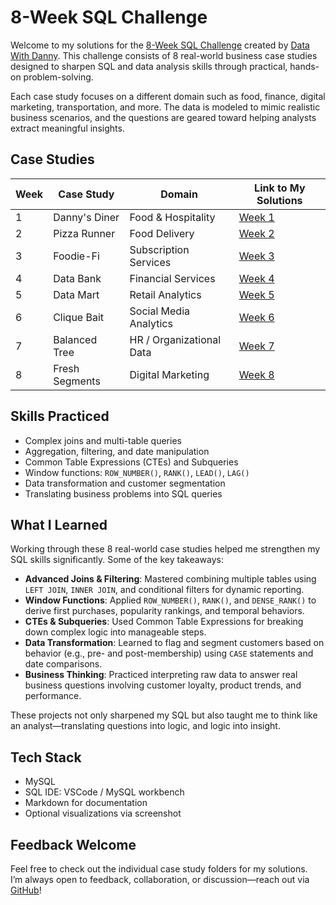 # 8-Week SQL Challenge

Welcome to my solutions for the [8-Week SQL Challenge](https://8weeksqlchallenge.com/) created by [Data With Danny](https://www.datawithdanny.com/).  This challenge consists of 8 real-world business case studies designed to sharpen SQL and data analysis skills through practical, hands-on problem-solving.

Each case study focuses on a different domain such as food, finance, digital marketing, transportation, and more. The data is modeled to mimic realistic business scenarios, and the questions are geared toward helping analysts extract meaningful insights.

## Case Studies

| Week | Case Study | Domain | Link to My Solutions |
|------|------------|--------|-----------------------|
| 1 | Danny's Diner | Food & Hospitality | [Week 1](./week-1-dannys-diner) |
| 2 | Pizza Runner | Food Delivery | [Week 2](./week-2-pizza-runner) |
| 3 | Foodie-Fi | Subscription Services | [Week 3](./week-3-foodie-fi) |
| 4 | Data Bank | Financial Services | [Week 4](./week-4-data-bank) |
| 5 | Data Mart | Retail Analytics | [Week 5](./week-5-data-mart) |
| 6 | Clique Bait | Social Media Analytics | [Week 6](./week-6-clique-bait) |
| 7 | Balanced Tree | HR / Organizational Data | [Week 7](./week-7-balanced-tree) |
| 8 | Fresh Segments | Digital Marketing | [Week 8](./week-8-fresh-segments) |

## Skills Practiced

- Complex joins and multi-table queries
- Aggregation, filtering, and date manipulation
- Common Table Expressions (CTEs) and Subqueries
- Window functions: `ROW_NUMBER()`, `RANK()`, `LEAD()`, `LAG()`
- Data transformation and customer segmentation
- Translating business problems into SQL queries

## What I Learned

Working through these 8 real-world case studies helped me strengthen my SQL skills significantly. Some of the key takeaways:

* **Advanced Joins & Filtering**: Mastered combining multiple tables using `LEFT JOIN`, `INNER JOIN`, and conditional filters for dynamic reporting.
* **Window Functions**: Applied `ROW_NUMBER()`, `RANK()`, and `DENSE_RANK()` to derive first purchases, popularity rankings, and temporal behaviors.
* **CTEs & Subqueries**: Used Common Table Expressions for breaking down complex logic into manageable steps.
* **Data Transformation**: Learned to flag and segment customers based on behavior (e.g., pre- and post-membership) using `CASE` statements and date comparisons.
* **Business Thinking**: Practiced interpreting raw data to answer real business questions involving customer loyalty, product trends, and performance.

These projects not only sharpened my SQL but also taught me to think like an analyst—translating questions into logic, and logic into insight.

## Tech Stack

- MySQL
- SQL IDE: VSCode / MySQL workbench
- Markdown for documentation
- Optional visualizations via screenshot

## Feedback Welcome

Feel free to check out the individual case study folders for my solutions.  
I’m always open to feedback, collaboration, or discussion—reach out via [GitHub](https://github.com/Phantom-L0rd)!





